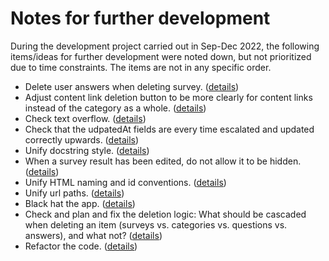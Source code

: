 # Notes for further development
During the development project carried out in Sep-Dec 2022, the following items/ideas for further development were noted down, but not prioritized due to time constraints. The items are not in any specific order.  
- Delete user answers when deleting survey. ([details](https://github.com/QueryAdmin-ohtu/SuperAdmin3000/issues/461))  
- Adjust content link deletion button to be more clearly for content links instead of the category as a whole. ([details](https://github.com/QueryAdmin-ohtu/SuperAdmin3000/issues/318))  
- Check text overflow. ([details](https://github.com/QueryAdmin-ohtu/SuperAdmin3000/issues/458))  
- Check that the udpatedAt fields are every time escalated and updated correctly upwards. ([details](https://github.com/QueryAdmin-ohtu/SuperAdmin3000/issues/465))  
- Unify docstring style. ([details](https://github.com/QueryAdmin-ohtu/SuperAdmin3000/issues/460))  
- When a survey result has been edited, do not allow it to be hidden. ([details](https://github.com/QueryAdmin-ohtu/SuperAdmin3000/issues/459))  
- Unify HTML naming and id conventions. ([details](https://github.com/QueryAdmin-ohtu/SuperAdmin3000/issues/302))  
- Unify url paths. ([details](https://github.com/QueryAdmin-ohtu/SuperAdmin3000/issues/239))  
- Black hat the app. ([details](https://github.com/QueryAdmin-ohtu/SuperAdmin3000/issues/275))  
- Check and plan and fix the deletion logic: What should be cascaded when deleting an item (surveys vs. categories vs. questions vs. answers), and what not?     ([details](https://github.com/QueryAdmin-ohtu/SuperAdmin3000/issues/248))  
- Refactor the code. ([details](https://github.com/QueryAdmin-ohtu/SuperAdmin3000/issues/399))  
